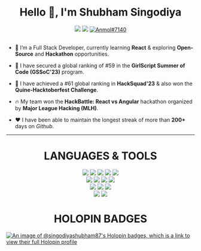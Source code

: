 <div align="center">
  <h1 align="center">Hello 👋, I'm Shubham Singodiya</h1></hr>
  <a href="https://www.linkedin.com/in/singodiyashubham87/"><img src="https://img.shields.io/badge/LinkedIn-d5d5d5?style=for-the-badge&logo=linkedin&logoColor=1A0000"/></a>
  <a href="mailto:singodiyashubham87@gmail.com"><img src="https://img.shields.io/badge/Gmail-d5d5d5?style=for-the-badge&logo=gmail&logoColor=1A0000" /></a>
  <a href="https://discordapp.com/users/967858699156729866"><img src="https://img.shields.io/badge/Discord-d5d5d5?style=for-the-badge&logo=discord&logoColor=1A0000" alt="Anmol#7140" ></a>
</div>

</hr>
</br>

<div align="left">
   
- 🌱 I’m a Full Stack Developer, currently learning **React** & exploring **Open-Source** and **Hackathon** opportunities.

- 👤 I have secured a global ranking of #59 in the **GirlScript Summer of Code (GSSoC'23)** program.

- 🤫 I have achieved a #61 global ranking in **HackSquad'23** & also won the **Quine-Hacktoberfest Challenge**.

- 🔥 My team won the **HackBattle: React vs Angular** hackathon organized by **Major League Hacking (MLH)**.

- ❤️ I have been able to maintain the longest streak of more than **200+** days on *Github*.

</div>
  
<hr>
<div align="center" >
<h1>LANGUAGES & TOOLS</h1>
 </div>
<p align="center"> 
<img src="https://img.shields.io/badge/React-20232A?style=for-the-badge&logo=react&logoColor=61DAFB"/> 
<img src="https://img.shields.io/badge/Node.js-339933?style=for-the-badge&logo=nodedotjs&logoColor=white"/>
<img src="https://img.shields.io/badge/Express.js-000000?style=for-the-badge&logo=express&logoColor=white"/>
<img src="https://img.shields.io/badge/MongoDB-4EA94B?style=for-the-badge&logo=mongodb&logoColor=white"/>
<img src="https://img.shields.io/badge/Tailwind_CSS-38B2AC?style=for-the-badge&logo=tailwind-css&logoColor=white"/></br>
<img src="https://img.shields.io/badge/Bootstrap-563D7C?style=for-the-badge&logo=bootstrap&logoColor=white" />
<img src="https://img.shields.io/badge/Postman-FF6C37?style=for-the-badge&logo=Postman&logoColor=white" />
<img src="https://img.shields.io/badge/Figma-F24E1E?style=for-the-badge&logo=figma&logoColor=white"/>
<img src="https://img.shields.io/badge/Vercel-000000?style=for-the-badge&logo=vercel&logoColor=white"/></br>
<img src="https://img.shields.io/badge/HTML5-E34F26?style=for-the-badge&logo=html5&logoColor=white" /> 
<img src="https://img.shields.io/badge/CSS3-1572B6?style=for-the-badge&logo=css3&logoColor=white" />
<img src="https://img.shields.io/badge/JavaScript-323330?style=for-the-badge&logo=javascript&logoColor=F7DF1E"/></br>
<img src="https://img.shields.io/badge/GIT-E44C30?style=for-the-badge&logo=git&logoColor=white"/>
<a href="https://github.com/singodiyashubham87"><img src="https://img.shields.io/badge/GitHub-000000?style=for-the-badge&logo=github&logoColor=white"/></a>

<div align="center" >
<h1>HOLOPIN BADGES</h1>
 </div>

[![An image of @singodiyashubham87's Holopin badges, which is a link to view their full Holopin profile](https://holopin.me/singodiyashubham87)](https://holopin.io/@singodiyashubham87)

</hr>
